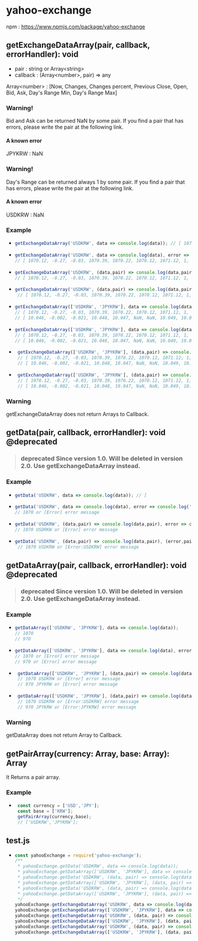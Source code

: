 # yahoo-exchange
npm : https://www.npmjs.com/package/yahoo-exchange
## getExchangeDataArray(pair, callback, errorHandler): void
* pair : string or Array\<string\>
* callback : (Array\<number\>, pair) => any

Array\<number\> : [Now, Changes, Changes percent, Previous Close, Open, Bid, Ask, Day's Range Min, Day's Range Max] 
### Warning!
Bid and Ask can be returned NaN by some pair. If you find a pair that has errors, please write the pair at the following link. 
#### A known error
JPYKRW : NaN
### Warning!
Day's Range can be returned always 1 by some pair. If you find a pair that has errors, please write the pair at the following link. 
#### A known error
USDKRW : NaN 
### Example
* ``` javascript
  getExchangeDataArray('USDKRW', data => console.log(data)); // [ 1070.02, -1.77, -0.17, 1071.79, 1071.77, 1070.02, 1071.02 ]
  ```
* ``` javascript
  getExchangeDataArray('USDKRW', data => console.log(data), error => console.log('[Error]' + error));
  // [ 1070.12, -0.27, -0.03, 1070.39, 1070.22, 1070.12, 1071.12, 1, 1 ] or [Error] error message
  ```
* ``` javascript
  getExchangeDataArray('USDKRW', (data,pair) => console.log(data,pair), error => console.log('[Error]' + error));
  // [ 1070.12, -0.27, -0.03, 1070.39, 1070.22, 1070.12, 1071.12, 1, 1 ] USDRKW or [Error] error message
  ```
* ``` javascript
  getExchangeDataArray('USDKRW', (data,pair) => console.log(data,pair), (error,pair) => console.log(`[Error:${pair}]${error}`));
   // [ 1070.12, -0.27, -0.03, 1070.39, 1070.22, 1070.12, 1071.12, 1, 1 ] USDKRW or [Error:USDKRW] error message
  ```
* ``` javascript
  getExchangeDataArray(['USDKRW', 'JPYKRW'], data => console.log(data));
  // [ 1070.12, -0.27, -0.03, 1070.39, 1070.22, 1070.12, 1071.12, 1, 1 ]
  // [ 10.046, -0.002, -0.021, 10.048, 10.047, NaN, NaN, 10.049, 10.045 ]
  ```
* ``` javascript
  getExchangeDataArray(['USDKRW', 'JPYKRW'], data => console.log(data), error => console.log('[Error]' + error));
  // [ 1070.12, -0.27, -0.03, 1070.39, 1070.22, 1070.12, 1071.12, 1, 1 ] or [Error] error message
  // [ 10.046, -0.002, -0.021, 10.048, 10.047, NaN, NaN, 10.049, 10.045 ] or [Error] error message
  ```
* ``` javascript
   getExchangeDataArray(['USDKRW', 'JPYKRW'], (data,pair) => console.log(data, pair)), error => console.log('[Error]' + error));
   // [ 1070.12, -0.27, -0.03, 1070.39, 1070.22, 1070.12, 1071.12, 1, 1 ] USDKRW or [Error] error message
   // [ 10.046, -0.002, -0.021, 10.048, 10.047, NaN, NaN, 10.049, 10.045 ] JPYKRW or [Error] error message
  ```
* ``` javascript
   getExchangeDataArray(['USDKRW', 'JPYKRW'], (data,pair) => console.log(data, pair)), (error,pair) => console.log(`[Error:${pair}]${error}`));
   // [ 1070.12, -0.27, -0.03, 1070.39, 1070.22, 1070.12, 1071.12, 1, 1 ] USDKRW or [Error:USDKRW] error message
   // [ 10.046, -0.002, -0.021, 10.048, 10.047, NaN, NaN, 10.049, 10.045 ] JPYKRW or [Error:JPYKRW] error message
  ```
### Warning
getExchangeDataArray does not return Arrays to Callback.
## getData(pair, callback, errorHandler): void @deprecated
> ### deprecated Since version 1.0. Will be deleted in version 2.0. Use getExchangeDataArray instead.
### Example
* ``` javascript
  getData('USDKRW', data => console.log(data)); // [
  ```
* ``` javascript
  getData('USDKRW', data => console.log(data), error => console.log('[Error]' + error));
  // 1070 or [Error] error message
  ```
* ``` javascript
  getData('USDKRW', (data,pair) => console.log(data,pair), error => console.log('[Error]' + error));
  // 1070 USDRKW or [Error] error message
  ```
* ``` javascript
  getData('USDKRW', (data,pair) => console.log(data,pair), (error,pair) => console.log(`[Error:${pair}]${error}`));
   // 1070 USDKRW or [Error:USDKRW] error message
  ```
## getDataArray(pair, callback, errorHandler): void @deprecated
> ### deprecated Since version 1.0. Will be deleted in version 2.0. Use getExchangeDataArray instead.
### Example
* ``` javascript
  getDataArray(['USDKRW', 'JPYKRW'], data => console.log(data));
  // 1070
  // 970
  ```
* ``` javascript
  getDataArray(['USDKRW', 'JPYKRW'], data => console.log(data), error => console.log('[Error]' + error));
  // 1070 or [Error] error message
  // 970 or [Error] error message
  ```
* ``` javascript
   getDataArray(['USDKRW', 'JPYKRW'], (data,pair) => console.log(data, pair)), error => console.log('[Error]' + error));
   // 1070 USDKRW or [Error] error message
   // 970 JPYKRW or [Error] error message
  ```
* ``` javascript
   getDataArray(['USDKRW', 'JPYKRW'], (data,pair) => console.log(data, pair)), (error,pair) => console.log(`[Error:${pair}]${error}`));
   // 1070 USDKRW or [Error:USDKRW] error message
   // 970 JPYKRW or [Error:JPYKRW] error message
  ```
### Warning
getDataArray does not return Array to Callback.
##  getPairArray(currency: Array<string>, base: Array<string>): Array<string> 
It Returns a pair array.
### Example
* ``` javascript
   const currency = ['USD','JPY'];
   const base = ['KRW'];
   getPairArray(currency,base);
   // ['USDKRW','JPYKRW'];
  ```
## test.js
* ``` javascript
  const yahooExchange = require('yahoo-exchange');
  /**
   * yahooExchange.getData('USDKRW', data => console.log(data));
   * yahooExchange.getDataArray(['USDKRW', 'JPYKRW'], data => console.log(data));
   * yahooExchange.getData('USDKRW', (data, pair) => console.log(data, pair));
   * yahooExchange.getDataArray(['USDKRW', 'JPYKRW'], (data, pair) => console.log(data, pair));
   * yahooExchange.getData('USDKRW', (data, pair) => console.log(data, pair), (error,pair) => console.log(`[Error] ${pair}\n${error}`));
   * yahooExchange.getDataArray(['USDKRW', 'JPYKRW'], (data, pair) => console.log(data, pair), (error,pair) => console.log(`[Error] ${pair}\n${error}`));
   */
  yahooExchange.getExchangeDataArray('USDKRW', data => console.log(data));
  yahooExchange.getExchangeDataArray(['USDKRW', 'JPYKRW'], data => console.log(data));
  yahooExchange.getExchangeDataArray('USDKRW', (data, pair) => console.log(data, pair));
  yahooExchange.getExchangeDataArray(['USDKRW', 'JPYKRW'], (data, pair) => console.log(data, pair));
  yahooExchange.getExchangeDataArray('USDKRW', (data, pair) => console.log(data, pair), (error, pair) => console.log(`[Error] ${pair}\n${error}`));
  yahooExchange.getExchangeDataArray(['USDKRW', 'JPYKRW'], (data, pair) => console.log(data, pair), (error, pair) => console.log(`[Error] ${pair}\n${error}`));

  ```
